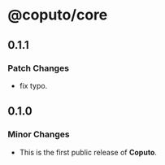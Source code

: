 # @coputo/core

## 0.1.1

### Patch Changes

- fix typo.

## 0.1.0

### Minor Changes

- This is the first public release of **Coputo**.
